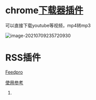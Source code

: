 

# chrome[下载器插件](https://addoncrop.com/youtube-video-downloader/)

可以直接下载youtube等视频，mp4转mp3

![image-20210709235720930](https://piggo-picture.oss-cn-hangzhou.aliyuncs.com/image/image-20210709235720930.png)

# RSS插件

[Feedpro](https://www.bilibili.com/read/cv5895599)

[使用参考](https://www.appinn.com/feedbro/)

1. 
